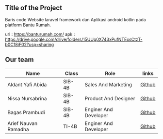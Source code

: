 ## Title of the Project 

Baris code Website laravel framework dan Aplikasi android kotlin pada platform Bantu Rumah.

url : https://banturumah.com/
apk : https://drive.google.com/drive/folders/15UUg0X743xPufNTExsCtzT-b0C18iF02?usp=sharing

## Our team
| Name  | Class  | Role  | links |
| --- | --- | --- | --- |
| Aldant Yafi Abida | SIB-4B | Sales And Marketing | [Github](https://github.com/aldant27)|
| Nissa Nursabrina | SIB-4B | Product And Designer | [Github](https://github.com/nissanursabrina)|
| Bagas Prambudi | SIB-4B | Enginer And Developer | [Github](https://github.com/bagasprambudi)|
| Arief Nauvan Ramadha | TI-4B | Enginer And Developer | [Github](https://github.com/arvandha121)|
